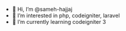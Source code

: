- 👋 Hi, I’m @sameh-hajjaj
- 👀 I’m interested in php, codeigniter, laravel
- 🌱 I’m currently learning codeigniter 3
